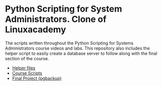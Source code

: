 # Python Scripting for System Administrators. Clone of Linuxacademy

The scripts written throughout the Python Scripting for Systems Administrators
course videos and labs. This repository also includes the helper script to
easily create a database server to follow along with the final section of the
course.

* [Helper files](/helpers)
* [Course Scripts](/scripts)
* [Final Project (pgbackup)](/pgbackup)
